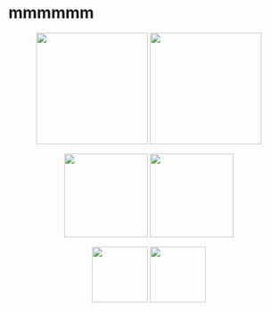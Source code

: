 # mmmmmm
<p align="center">
    <img src="https://calphotos.berkeley.edu/imgs/512x768/0000_0000/1216/2746.jpeg" height="200">
    <img src="https://mongabay-images.s3.amazonaws.com/1200/australia/0-1/australia_fnq_0898.jpg" height="200">
</p>

<p align="center">
    <img src="https://calphotos.berkeley.edu/imgs/512x768/0000_0000/1216/2746.jpeg" height="150">
    <img src="https://mongabay-images.s3.amazonaws.com/1200/australia/0-1/australia_fnq_0898.jpg" height="150">
</p>

<p align="center">
    <img src="https://calphotos.berkeley.edu/imgs/512x768/0000_0000/1216/2746.jpeg" height="100">
    <img src="https://mongabay-images.s3.amazonaws.com/1200/australia/0-1/australia_fnq_0898.jpg" height="100">
</p>